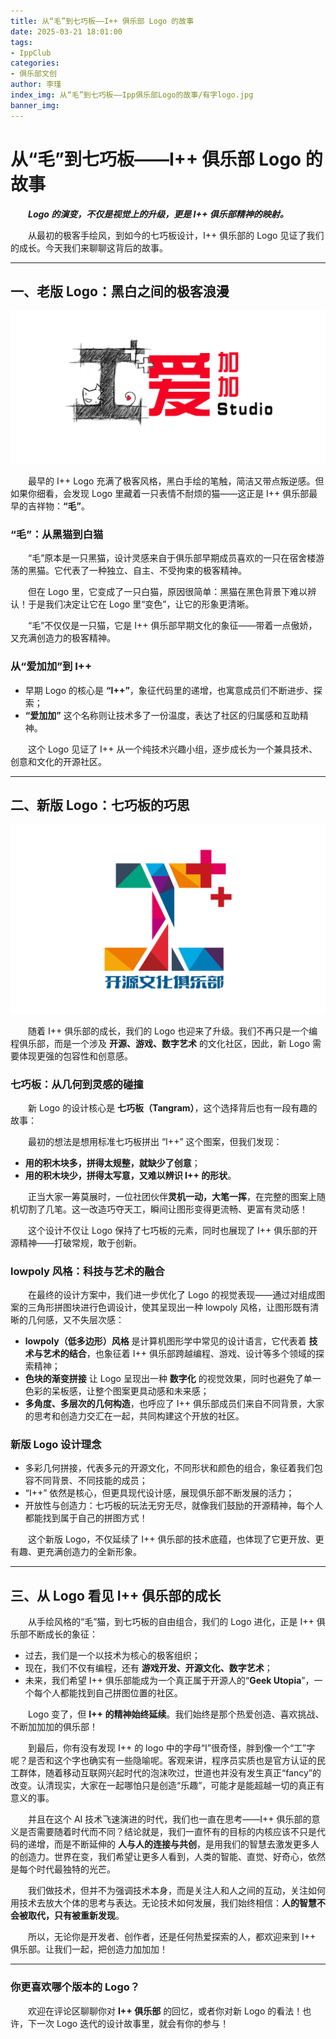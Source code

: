 ```yaml
---
title: 从“毛”到七巧板——I++ 俱乐部 Logo 的故事
date: 2025-03-21 18:01:00
tags:
- IppClub
categories:
- 俱乐部文创
author: 李瑾
index_img: 从“毛”到七巧板——Ipp俱乐部Logo的故事/有字logo.jpg
banner_img: 
---
```


# 从“毛”到七巧板——I++ 俱乐部 Logo 的故事

&emsp;&emsp;***Logo 的演变，不仅是视觉上的升级，更是 I++ 俱乐部精神的映射。***

&emsp;&emsp;从最初的极客手绘风，到如今的七巧板设计，I++ 俱乐部的 Logo 见证了我们的成长。今天我们来聊聊这背后的故事。

------

## 一、老版 Logo：黑白之间的极客浪漫

![I++ logo old](从“毛”到七巧板——Ipp俱乐部Logo的故事/Ipp-logo-old.jpg)

&emsp;&emsp;最早的 I++ Logo 充满了极客风格，黑白手绘的笔触，简洁又带点叛逆感。但如果你细看，会发现 Logo 里藏着一只表情不耐烦的猫——这正是 I++ 俱乐部最早的吉祥物：**“毛”**。

### “毛”：从黑猫到白猫

&emsp;&emsp;“毛”原本是一只黑猫，设计灵感来自于俱乐部早期成员喜欢的一只在宿舍楼游荡的黑猫。它代表了一种独立、自主、不受拘束的极客精神。

&emsp;&emsp;但在 Logo 里，它变成了一只白猫，原因很简单：黑猫在黑色背景下难以辨认！于是我们决定让它在 Logo 里“变色”，让它的形象更清晰。

&emsp;&emsp;“毛”不仅仅是一只猫，它是 I++ 俱乐部早期文化的象征——带着一点傲娇，又充满创造力的极客精神。

### 从“爱加加”到 I++

- 早期 Logo 的核心是 **“I++”**，象征代码里的递增，也寓意成员们不断进步、探索；
- **“爱加加”** 这个名称则让技术多了一份温度，表达了社区的归属感和互助精神。

&emsp;&emsp;这个 Logo 见证了 I++ 从一个纯技术兴趣小组，逐步成长为一个兼具技术、创意和文化的开源社区。

------

## 二、新版 Logo：七巧板的巧思

![有字logo](从“毛”到七巧板——Ipp俱乐部Logo的故事/有字logo.jpg)

&emsp;&emsp;随着 I++ 俱乐部的成长，我们的 Logo 也迎来了升级。我们不再只是一个编程俱乐部，而是一个涉及 **开源、游戏、数字艺术** 的文化社区，因此，新 Logo 需要体现更强的包容性和创意感。

### 七巧板：从几何到灵感的碰撞

&emsp;&emsp;新 Logo 的设计核心是 **七巧板（Tangram）**，这个选择背后也有一段有趣的故事：

&emsp;&emsp;最初的想法是想用标准七巧板拼出 “I++” 这个图案，但我们发现：

- **用的积木块多，拼得太规整，就缺少了创意**；
- **用的积木块少，拼得太写意，又难以辨识 I++ 的形状**。

&emsp;&emsp;正当大家一筹莫展时，一位社团伙伴**灵机一动，大笔一挥**，在完整的图案上随机切割了几笔。这一改造巧夺天工，瞬间让图形变得更流畅、更富有灵动感！

&emsp;&emsp;这个设计不仅让 Logo 保持了七巧板的元素，同时也展现了 I++ 俱乐部的开源精神——打破常规，敢于创新。

### lowpoly 风格：科技与艺术的融合

&emsp;&emsp;在最终的设计方案中，我们进一步优化了 Logo 的视觉表现——通过对组成图案的三角形拼图块进行色调设计，使其呈现出一种 lowpoly 风格，让图形既有清晰的几何感，又不失层次感：

- **lowpoly（低多边形）风格** 是计算机图形学中常见的设计语言，它代表着 **技术与艺术的结合**，也象征着 I++ 俱乐部跨越编程、游戏、设计等多个领域的探索精神；
- **色块的渐变拼接** 让 Logo 呈现出一种 **数字化** 的视觉效果，同时也避免了单一色彩的呆板感，让整个图案更具动感和未来感；
- **多角度、多层次的几何构造**，也呼应了 I++ 俱乐部成员们来自不同背景，大家的思考和创造力交汇在一起，共同构建这个开放的社区。

### 新版 Logo 设计理念

- 多彩几何拼接，代表多元的开源文化，不同形状和颜色的组合，象征着我们包容不同背景、不同技能的成员；
- “I++” 依然是核心，但更具现代设计感，展现俱乐部不断发展的活力；
- 开放性与创造力：七巧板的玩法无穷无尽，就像我们鼓励的开源精神，每个人都能找到属于自己的拼图方式！

&emsp;&emsp;这个新版 Logo，不仅延续了 I++ 俱乐部的技术底蕴，也体现了它更开放、更有趣、更充满创造力的全新形象。

------

## 三、从 Logo 看见 I++ 俱乐部的成长

&emsp;&emsp;从手绘风格的“毛”猫，到七巧板的自由组合，我们的 Logo 进化，正是 I++ 俱乐部不断成长的象征：

- 过去，我们是一个以技术为核心的极客组织；
- 现在，我们不仅有编程，还有 **游戏开发、开源文化、数字艺术**；
- 未来，我们希望 I++ 俱乐部能成为一个真正属于开源人的“**Geek Utopia**”，一个每个人都能找到自己拼图位置的社区。

&emsp;&emsp;Logo 变了，但 **I++ 的精神始终延续**。我们始终是那个热爱创造、喜欢挑战、不断加加加的俱乐部！

&emsp;&emsp;到最后，你有没有发现 I++ 的 logo 中的字母“I”很奇怪，胖到像一个“工”字呢？是否和这个字也确实有一些隐喻呢。客观来讲，程序员实质也是官方认证的民工群体，随着移动互联网兴起时代的泡沫吹过，世道也并没有发生真正“fancy”的改变。认清现实，大家在一起哪怕只是创造“乐趣”，可能才是能超越一切的真正有意义的事。

&emsp;&emsp;并且在这个 AI 技术飞速演进的时代，我们也一直在思考——I++ 俱乐部的意义是否需要随着时代而不同？结论就是，我们一直怀有的目标的内核应该不只是代码的递增，而是不断延伸的 **人与人的连接与共创**，是用我们的智慧去激发更多人的创造力。世界在变，我们希望让更多人看到，人类的智能、直觉、好奇心，依然是每个时代最独特的光芒。

&emsp;&emsp;我们做技术，但并不为强调技术本身，而是关注人和人之间的互动，关注如何用技术去放大个体的思考与表达。无论技术如何发展，我们始终相信：**人的智慧不会被取代，只有被重新发现**。

&emsp;&emsp;所以，无论你是开发者、创作者，还是任何热爱探索的人，都欢迎来到 I++ 俱乐部。让我们一起，把创造力加加加！

------

### 你更喜欢哪个版本的 Logo？

&emsp;&emsp;欢迎在评论区聊聊你对 **I++ 俱乐部** 的回忆，或者你对新 Logo 的看法！也许，下一次 Logo 迭代的设计故事里，就会有你的参与！
